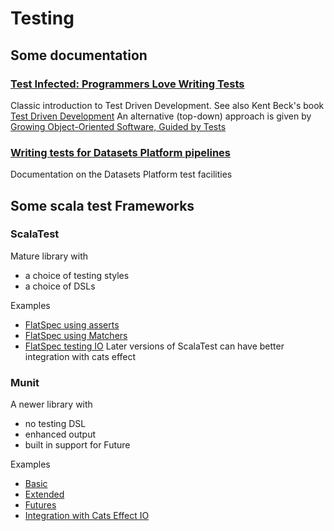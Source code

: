 # Testing

## Some documentation

### [Test Infected: Programmers Love Writing Tests](https://citeseerx.ist.psu.edu/document?repid=rep1&type=pdf&doi=14f22a35fdc5f919175438c7caa7bd75d7cb9ea3)

Classic introduction to Test Driven Development.
See also Kent Beck's book [Test Driven Development](https://www.amazon.co.uk/gp/product/B095SQ9WP4)
An alternative (top-down) approach is given by [Growing Object-Oriented Software, Guided by Tests](https://www.amazon.co.uk/Growing-Object-Oriented-Software-Addison-Wesley-Signature-ebook/dp/B002TIOYVW)

### [Writing tests for Datasets Platform pipelines](https://data.mpi-internal.com/150-products/100-list/datasets-platform/020-onboarding/050-create-a-pipeline/writing-pipeline-tests/)

Documentation on the Datasets Platform test facilities

## Some scala test Frameworks    

### ScalaTest

Mature library with
- a choice of testing styles
- a choice of DSLs

Examples

- [FlatSpec using asserts](/src/test/scala/syncs/testing/scalatest/ScalaTestFlatAssertsSpec.scala)
- [FlatSpec using Matchers](/src/test/scala/syncs/testing/scalatest/ScalaTestFlatAssertsSpec.scala)
- [FlatSpec testing IO](/src/test/scala/syncs/testing/scalatest/ScalaTestIOSpec.scala) 
  Later versions of ScalaTest can have better integration with cats effect


### Munit

A newer library with
- no testing DSL
- enhanced output
- built in support for Future

Examples

- [Basic](/src/test/scala/syncs/testing/munit/MunitBasicExampleSpec.scala)
- [Extended](/src/test/scala/syncs/testing/munit/MunitExtendedExampleSpec.scala)
- [Futures](/src/test/scala/syncs/testing/munit/MunitFuturesExampleSpec.scala)
- [Integration with Cats Effect IO](/src/test/scala/syncs/testing/munit/MunitCatsEffectExampleSpec.scala)

